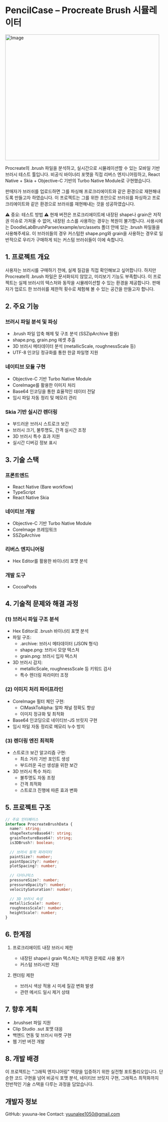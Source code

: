 # PencilCase – Procreate Brush 시뮬레이터

<img width="491" height="401" alt="Image" src="https://github.com/user-attachments/assets/1cc61470-589e-4573-8bd3-218dee7a2623" />


Procreate의 .brush 파일을 분석하고, 실시간으로 시뮬레이션할 수 있는 모바일 기반 브러시 테스트 툴입니다.
비공식 바이너리 포맷을 직접 리버스 엔지니어링하고, React Native + Skia + Objective-C 기반의 Turbo Native Module로 구현했습니다.

판매자가 브러쉬를 업로드하면 그를 파싱해 프로크리에이트와 같은 환경으로 재현해내도록 만들고자 하였습니다.
이 프로젝트는 그를 위한 초안으로 브러쉬를 파싱하고 프로크리에이트와 같은 환경으로 브러쉬를 재현해내는 것을 성공하였습니다.

⚠️ 중요: 테스트 방법 ⚠️
현재 버전은 프로크리에이트에 내장된 shape나 grain은 저작권 이슈로 가져올 수 없어, 내장된 소스를 사용하는 경우는 복원이 불가합니다.
사용시에는 DoodleLabBrushParser/example/src/assets 폴더 안에 있는 .brush 파일들을 사용해주세요.
이 브러쉬들의 경우 커스텀한 shape.png와 grain을 사용하는 경우로 일반적으로 우리가 구매하게 되는 커스텀 브러쉬들이 이에 속합니다.

## 1. 프로젝트 개요

사용자는 브러시를 구매하기 전에, 실제 질감을 직접 확인해보고 싶어합니다.
하지만 Procreate의 .brush 파일은 문서화되지 않았고, 미리보기 기능도 부족합니다.
이 프로젝트는 실제 브러시의 텍스처와 동작을 시뮬레이션할 수 있는 환경을 제공합니다.
판매자가 업로드 한 브러쉬를 제한적 횟수로 체험해 볼 수 있는 공간을 만들고자 합니다.

## 2. 주요 기능

### 브러시 파일 분석 및 파싱
- .brush 파일 압축 해제 및 구조 분석 (SSZipArchive 활용)
- shape.png, grain.png 에셋 추출
- 3D 브러시 메타데이터 분석 (metallicScale, roughnessScale 등)
- UTF-8 인코딩 정규화를 통한 한글 파일명 지원

### 네이티브 모듈 구현
- Objective-C 기반 Turbo Native Module
- CoreImage를 활용한 이미지 처리
- Base64 인코딩을 통한 효율적인 데이터 전달
- 임시 파일 자동 정리 및 메모리 관리

### Skia 기반 실시간 렌더링
- 부드러운 브러시 스트로크 보간
- 브러시 크기, 불투명도, 간격 실시간 조정
- 3D 브러시 특수 효과 지원
- 실시간 디버깅 정보 표시

## 3. 기술 스택

### 프론트엔드
- React Native (Bare workflow)
- TypeScript
- React Native Skia

### 네이티브 개발
- Objective-C 기반 Turbo Native Module
- CoreImage 프레임워크
- SSZipArchive

### 리버스 엔지니어링
- Hex Editor를 활용한 바이너리 포맷 분석

### 개발 도구
- CocoaPods

## 4. 기술적 문제와 해결 과정

### (1) 브러시 파일 구조 분석
- Hex Editor로 .brush 바이너리 포맷 분석
- 파일 구조:
  - .archive: 브러시 메타데이터 (JSON 형식)
  - shape.png: 브러시 모양 텍스처
  - grain.png: 브러시 입자 텍스처
- 3D 브러시 감지:
  - metallicScale, roughnessScale 등 키워드 검사
  - 특수 렌더링 파라미터 조정

### (2) 이미지 처리 파이프라인
- CoreImage 필터 체인 구현:
  - CIMaskToAlpha: 알파 채널 정확도 향상
  - 이미지 정규화 및 최적화
- Base64 인코딩으로 네이티브-JS 브릿지 구현
- 임시 파일 자동 정리로 메모리 누수 방지

### (3) 렌더링 엔진 최적화
- 스트로크 보간 알고리즘 구현:
  - 최소 거리 기반 포인트 생성
  - 부드러운 곡선 생성을 위한 보간
- 3D 브러시 특수 처리:
  - 불투명도 자동 조정
  - 간격 최적화
  - 스트로크 진행에 따른 효과 변화

## 5. 프로젝트 구조

```typescript
// 주요 인터페이스
interface ProcreateBrushData {
  name?: string;
  shapeTextureBase64?: string;
  grainTextureBase64?: string;
  is3DBrush?: boolean;
  
  // 브러시 동작 파라미터
  paintSize?: number;
  paintOpacity?: number;
  plotSpacing?: number;
  
  // 다이나믹스
  pressureSize?: number;
  pressureOpacity?: number;
  velocitySaturation?: number;
  
  // 3D 브러시 속성
  metallicScale?: number;
  roughnessScale?: number;
  heightScale?: number;
}
```

## 6. 한계점

1. 프로크리에이트 내장 브러시 제한
   - 내장된 shape나 grain 텍스처는 저작권 문제로 사용 불가
   - 커스텀 브러시만 지원

2. 렌더링 제한
   - 브러시 색상 적용 시 미세 질감 변화 발생
   - 관련 메서드 일시 제거 상태
  

## 7. 향후 계획

- .brushset 파일 지원
- Clip Studio .sut 포맷 대응
- 백엔드 연동 및 브러시 마켓 구현
- 웹 기반 버전 개발

## 8. 개발 배경

이 프로젝트는 "그래픽 엔지니어링" 역량을 입증하기 위한 실전형 포트폴리오입니다.
단순한 코드 구현을 넘어 비공식 포맷 분석, 네이티브 브릿지 구현, 그래픽스 최적화까지
전반적인 기술 스택을 다루는 과정을 담았습니다.

## 개발자 정보

GitHub: yuuuna-lee
Contact: yuunalee1050@gmail.com
